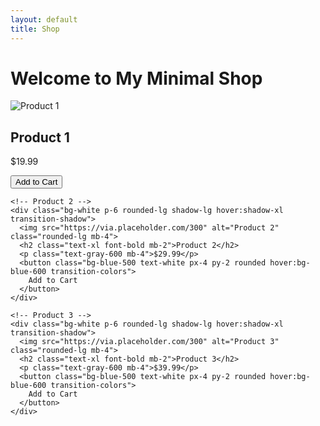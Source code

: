 ```yaml
---
layout: default
title: Shop
---
```


<div class="container mx-auto px-6 py-8">
  <h1 class="text-3xl font-bold mb-8 text-center">Welcome to My Minimal Shop</h1>

  <div class="grid grid-cols-1 md:grid-cols-3 gap-6">
    <!-- Product 1 -->
    <div class="bg-white p-6 rounded-lg shadow-lg hover:shadow-xl transition-shadow">
      <img src="https://via.placeholder.com/300" alt="Product 1" class="rounded-lg mb-4">
      <h2 class="text-xl font-bold mb-2">Product 1</h2>
      <p class="text-gray-600 mb-4">$19.99</p>
      <button class="bg-blue-500 text-white px-4 py-2 rounded hover:bg-blue-600 transition-colors">
        Add to Cart
      </button>
    </div>

    <!-- Product 2 -->
    <div class="bg-white p-6 rounded-lg shadow-lg hover:shadow-xl transition-shadow">
      <img src="https://via.placeholder.com/300" alt="Product 2" class="rounded-lg mb-4">
      <h2 class="text-xl font-bold mb-2">Product 2</h2>
      <p class="text-gray-600 mb-4">$29.99</p>
      <button class="bg-blue-500 text-white px-4 py-2 rounded hover:bg-blue-600 transition-colors">
        Add to Cart
      </button>
    </div>

    <!-- Product 3 -->
    <div class="bg-white p-6 rounded-lg shadow-lg hover:shadow-xl transition-shadow">
      <img src="https://via.placeholder.com/300" alt="Product 3" class="rounded-lg mb-4">
      <h2 class="text-xl font-bold mb-2">Product 3</h2>
      <p class="text-gray-600 mb-4">$39.99</p>
      <button class="bg-blue-500 text-white px-4 py-2 rounded hover:bg-blue-600 transition-colors">
        Add to Cart
      </button>
    </div>
  </div>
</div>